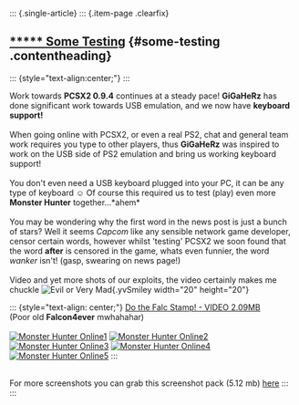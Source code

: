 ::: {.single-article}
::: {.item-page .clearfix}
## [\*\*\*\*\* Some Testing](/139-some-testing.html) {#some-testing .contentheading}

::: {style="text-align:center;"}
:::

Work towards **PCSX2 0.9.4** continues at a steady pace! **GiGaHeRz**
has done significant work towards USB emulation, and we now have
**keyboard support!**\
\
When going online with PCSX2, or even a real PS2, chat and general team
work requires you type to other players, thus **GiGaHeRz** was inspired
to work on the USB side of PS2 emulation and bring us working keyboard
support!\
\
You don\'t even need a USB keyboard plugged into your PC, it can be any
type of keyboard
☺️ Of course this required us to test (play) even
more **Monster Hunter** together\...\*ahem\*\
\
You may be wondering why the first word in the news post is just a bunch
of stars? Well it seems *Capcom* like any sensible network game
developer, censor certain words, however whilst \'testing\' PCSX2 we
soon found that the word **after** is censored in the game, whats even
funnier, the word *wanker* isn\'t! (gasp, swearing on news page!)\
\
Video and yet more shots of our exploits, the video certainly makes me
chuckle ![Evil or Very
Mad](https://pcsx2.net/images/stories/frontend/smilies/evil.gif){.yvSmiley
width="20" height="20"}

::: {style="text-align: center;"}
[Do the Falc Stamp! - VIDEO
2.09MB](/images/stories/frontend/online/dothefalcstomp1.rar)\
(Poor old **Falcon4ever** mwhahahar)\
\
[![Monster Hunter
Online1](/images/stories/frontend/online/mhnkb_29tt.jpg)](/images/stories/frontend/online/mhnkb_29.jpg)
[![Monster Hunter
Online2](/images/stories/frontend/online/mhnkb_28tt.jpg)](/images/stories/frontend/online/mhnkb_28.jpg)\
[![Monster Hunter
Online3](/images/stories/frontend/online/mhnkb_27tt.jpg)](/images/stories/frontend/online/mhnkb_27.jpg)
[![Monster Hunter
Online4](/images/stories/frontend/online/mhnkb_26tt.jpg)](/images/stories/frontend/online/mhnkb_26.jpg)\
[![Monster Hunter
Online5](/images/stories/frontend/online/mhnkb_25tt.jpg)](/images/stories/frontend/online/mhnkb_25.jpg)
:::

\
For more screenshots you can grab this screenshot pack (5.12 mb)
[here](/images/stories/frontend/online/monster_hunter_screens.rar)
:::
:::
